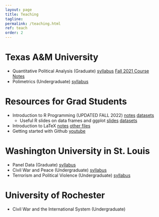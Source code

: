 ```yaml
---
layout: page
title: Teaching
tagline: 
permalink: /teaching.html
ref: teach
order: 2
---
```


# Texas A&M University

- Quantitative Political Analysis (Graduate) [syllabus](teaching/Syllabus_POLS602_FA2021.pdf) [Fall 2021 Course Notes](teaching/Fall2021_gradlm_notes_complete.pdf)
- Polimetrics (Undergraduate) [syllabus](teaching/Syllabus_POLS309_SP2022.pdf)

# Resources for Grad Students

-  Introduction to R Programming  (UPDATED FALL 2022) [notes](teaching/R_Course.pdf) [datasets](teaching/Datasets.zip)
    - Useful R slides on data frames and ggplot [slides](teaching/dataviz1.pdf) [datasets](teaching/dataviz_datasets.zip)
-  Introduction to LaTeX [notes](teaching/latexCourse.pdf) [other files](teaching/additional_files.zip)
- Getting started with Github [youtube](https://youtu.be/Hhr7t3mu4jM)

# Washington University in St. Louis

- Panel Data (Graduate) [syllabus](teaching/Syllabus_panelData_WUSTL.pdf)
- Civil War and Peace (Undergraduate) [syllabus](teaching/Syllabus2017_CW.pdf)
- Terrorism and Political Violence (Undergraduate) [syllabus](teaching/Syllabus2017_Terr.pdf)
	
#  University of Rochester

-  Civil War and the International System (Undergraduate)
